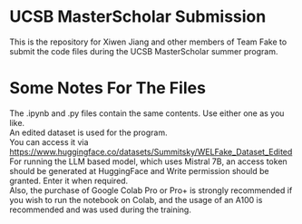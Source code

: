 # UCSB MasterScholar Submission
This is the repository for Xiwen Jiang and other members of Team Fake to submit the code files during the UCSB MasterScholar summer program.

# Some Notes For The Files
The .ipynb and .py files contain the same contents. Use either one as you like.<br>
An edited dataset is used for the program.<br>
You can access it via https://www.huggingface.co/datasets/Summitsky/WELFake_Dataset_Edited  <br>
For running the LLM based model, which uses Mistral 7B, an access token should be generated at HuggingFace and Write permission should be granted. Enter it when required.<br>
Also, the purchase of Google Colab Pro or Pro+ is strongly recommended if you wish to run the notebook on Colab, and the usage of an A100 is recommended and was used during the training.<br>
